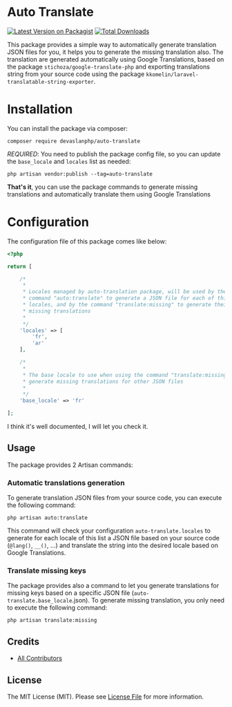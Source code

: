 # Auto Translate

[![Latest Version on Packagist](https://img.shields.io/packagist/v/devaslanphp/auto-translate.svg?style=flat-square)](https://packagist.org/packages/devaslanphp/auto-translate)
[![Total Downloads](https://img.shields.io/packagist/dt/devaslanphp/auto-translate.svg?style=flat-square)](https://packagist.org/packages/devaslanphp/auto-translate)

This package provides a simple way to automatically generate translation JSON files for you, it helps you to generate the missing translation also.
The translation are generated automatically using Google Translations, based on the package `stichoza/google-translate-php` and exporting translations string from your source code using the package `kkomelin/laravel-translatable-string-exporter`.

# Installation

You can install the package via composer:

```shell
composer require devaslanphp/auto-translate
```

*REQUIRED*: You need to publish the package config file, so you can update the `base_locale` and `locales` list as needed:

```shell
php artisan vendor:publish --tag=auto-translate
```

**That's it**, you can use the package commands to generate missing translations and automatically translate them using Google Translations

# Configuration

The configuration file of this package comes like below:

```php
<?php

return [

    /*
     * 
     * Locales managed by auto-translation package, will be used by the 
     * command "auto:translate" to generate a JSON file for each of this 
     * locales, and by the command "translate:missing" to generate their
     * missing translations
     * 
     */
    'locales' => [
        'fr',
        'ar'
    ],

    /*
     * 
     * The base locale to use when using the command "translate:missing" to
     * generate missing translations for other JSON files
     * 
     */
    'base_locale' => 'fr'

];
```

I think it's well documented, I will let you check it.

## Usage

The package provides 2 Artisan commands:

### Automatic translations generation

To generate translation JSON files from your source code, you can execute the following command:

```shell
php artisan auto:translate
```

This command will check your configuration `auto-translate.locales` to generate for each locale of this list a JSON file based on your source code (`@lang()`, `__()`, ...) and translate the string into the desired locale based on Google Translations.

### Translate missing keys

The package provides also a command to let you generate translations for missing keys based on a specific JSON file (`auto-translate.base_locale`.json). To generate missing translation, you only need to execute the following command:

```shell
php artisan translate:missing
```

## Credits

- [All Contributors](https://github.com/devaslanphp/auto-translate/graphs/contributors)

## License

The MIT License (MIT). Please see [License File](LICENSE.md) for more information.
